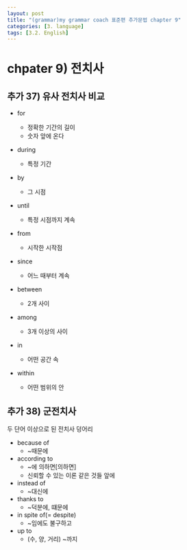 ```yaml
---
layout: post
title: "(grammar)my grammar coach 표준편 추가문법 chapter 9"
categories: [3. language]
tags: [3.2. English]
---
```


# chpater 9) 전치사

## 추가 37) 유사 전치사 비교

* for
    * 정확한 기간의 길이
    * 숫자 앞에 온다
* during
    * 특정 기간

* by
    * 그 시점
* until
    * 특정 시점까지 계속

* from
    * 시작한 시작점
* since
    * 어느 때부터 계속

* between
    * 2개 사이
* among
    * 3개 이상의 사이

* in
    * 어떤 공간 속
* within
    * 어떤 범위의 안

## 추가 38) 군전치사

두 단어 이상으로 된 전치사 덩어리

* because of
    * ~때문에
* according to
    * ~에 의하면[의하면] 
    * 신뢰할 수 있는 이론 같은 것들 앞에
* instead of 
    * ~대신에
* thanks to
    * ~덕분에, 떄문에
* in spite of(= despite)
    * ~임에도 불구하고
* up to
    * (수, 양, 거리) ~까지